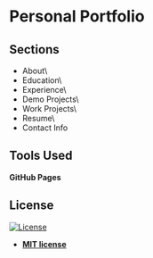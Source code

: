 # Personal Portfolio

## Sections 
- About\
- Education\
- Experience\
- Demo Projects\
- Work Projects\
- Resume\
- Contact Info

## Tools Used 
<b>GitHub Pages</b>

## License
[![License](http://img.shields.io/:license-mit-blue.svg?style=flat-square)](http://badges.mit-license.org)

- **[MIT license](http://opensource.org/licenses/mit-license.php)**
